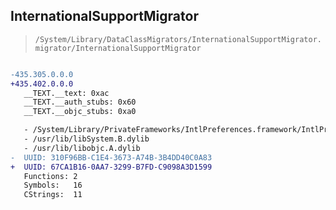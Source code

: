 ## InternationalSupportMigrator

> `/System/Library/DataClassMigrators/InternationalSupportMigrator.migrator/InternationalSupportMigrator`

```diff

-435.305.0.0.0
+435.402.0.0.0
   __TEXT.__text: 0xac
   __TEXT.__auth_stubs: 0x60
   __TEXT.__objc_stubs: 0xa0

   - /System/Library/PrivateFrameworks/IntlPreferences.framework/IntlPreferences
   - /usr/lib/libSystem.B.dylib
   - /usr/lib/libobjc.A.dylib
-  UUID: 310F96BB-C1E4-3673-A74B-3B4DD40C0A83
+  UUID: 67CA1B16-0AA7-3299-B7FD-C9098A3D1599
   Functions: 2
   Symbols:   16
   CStrings:  11

```
